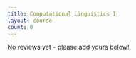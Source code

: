 ```yaml
---
title: Computational Linguistics I
layout: course
count: 0
---
```


No reviews yet - please add yours below!
